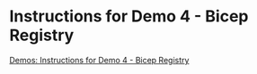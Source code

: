 # Instructions for Demo 4 - Bicep Registry

[Demos: Instructions for Demo 4 - Bicep Registry](../Demo.md#instructions-for-demo-4---bicep-registry)
